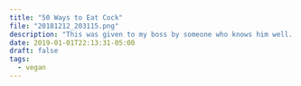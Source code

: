 ```yaml
---
title: "50 Ways to Eat Cock"
file: "20181212_203115.png"
description: "This was given to my boss by someone who knows him well...not sure what to make of it."
date: 2019-01-01T22:13:31-05:00
draft: false
tags: 
  - vegan
---
```

